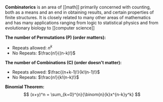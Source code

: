 **Combinatorics** is an area of [[math]] primarily concerned with counting, both as a means and an end in obtaining results, and certain properties of finite structures. It is closely related to many other areas of mathematics and has many applications ranging from logic to statistical physics and from evolutionary biology to [[computer science]]

**The number of Permutations (P) (order matters):**
* Repeats allowed: $n^k$
* No Repeats: $\frac{n!}{(n-k)!}$

**The number of Combinations (C) (order doesn't matter):**
* Repeats allowed: $\frac{(n+k-1)!}{k!(n-1)!}$
* No Repeats: $\frac{n!}{k!(n-k)!}$

**Binomial Theorem:**
$$
(x+y)^n = \sum_{k=0}^{n}{\binom{n}{k}x^{n-k}y^k}
$$